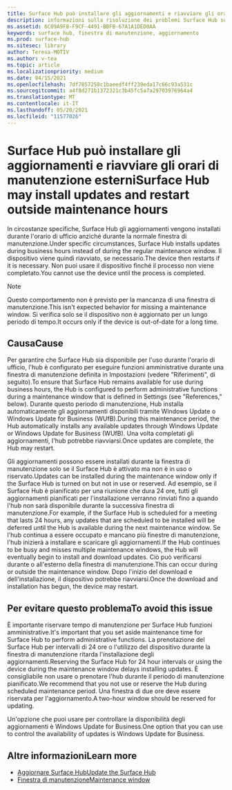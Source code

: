 ```yaml
---
title: Surface Hub può installare gli aggiornamenti e riavviare gli orari di manutenzione esterni
description: informazioni sulla risoluzione dei problemi Surface Hub sugli aggiornamenti automatici
ms.assetid: 6C09A9F8-F9CF-4491-BBFB-67A1A1DED0AA
keywords: surface hub, finestra di manutenzione, aggiornamento
ms.prod: surface-hub
ms.sitesec: library
author: Teresa-MOTIV
ms.author: v-tea
ms.topic: article
ms.localizationpriority: medium
ms.date: 04/15/2021
ms.openlocfilehash: 7df7857258c1baeedf4ff239eda17c66c93a531c
ms.sourcegitcommit: a4f8d271b1372321c3b45fc5a7a29703976964a4
ms.translationtype: MT
ms.contentlocale: it-IT
ms.lasthandoff: 05/20/2021
ms.locfileid: "11577026"
---
```

# <a name="surface-hub-may-install-updates-and-restart-outside-maintenance-hours"></a><span data-ttu-id="dd66b-104">Surface Hub può installare gli aggiornamenti e riavviare gli orari di manutenzione esterni</span><span class="sxs-lookup"><span data-stu-id="dd66b-104">Surface Hub may install updates and restart outside maintenance hours</span></span>

<span data-ttu-id="dd66b-105">In circostanze specifiche, Surface Hub gli aggiornamenti vengono installati durante l'orario di ufficio anziché durante la normale finestra di manutenzione.</span><span class="sxs-lookup"><span data-stu-id="dd66b-105">Under specific circumstances, Surface Hub installs updates during business hours instead of during the regular maintenance window.</span></span> <span data-ttu-id="dd66b-106">Il dispositivo viene quindi riavviato, se necessario.</span><span class="sxs-lookup"><span data-stu-id="dd66b-106">The device then restarts if it is necessary.</span></span> <span data-ttu-id="dd66b-107">Non puoi usare il dispositivo finché il processo non viene completato.</span><span class="sxs-lookup"><span data-stu-id="dd66b-107">You cannot use the device until the process is completed.</span></span>

> [!NOTE]  
> <span data-ttu-id="dd66b-108">Questo comportamento non è previsto per la mancanza di una finestra di manutenzione.</span><span class="sxs-lookup"><span data-stu-id="dd66b-108">This isn't expected behavior for missing a maintenance window.</span></span> <span data-ttu-id="dd66b-109">Si verifica solo se il dispositivo non è aggiornato per un lungo periodo di tempo.</span><span class="sxs-lookup"><span data-stu-id="dd66b-109">It occurs only if the device is out-of-date for a long time.</span></span>

## <a name="cause"></a><span data-ttu-id="dd66b-110">Causa</span><span class="sxs-lookup"><span data-stu-id="dd66b-110">Cause</span></span>

<span data-ttu-id="dd66b-111">Per garantire che Surface Hub sia disponibile per l'uso durante l'orario di ufficio, l'hub è configurato per eseguire funzioni amministrative durante una finestra di manutenzione definita in Impostazioni (vedere "Riferimenti", di seguito).</span><span class="sxs-lookup"><span data-stu-id="dd66b-111">To ensure that Surface Hub remains available for use during business hours, the Hub is configured to perform administrative functions during a maintenance window that is defined in Settings (see "References," below).</span></span> <span data-ttu-id="dd66b-112">Durante questo periodo di manutenzione, Hub installa automaticamente gli aggiornamenti disponibili tramite Windows Update o Windows Update for Business (WUfB).</span><span class="sxs-lookup"><span data-stu-id="dd66b-112">During this maintenance period, the Hub automatically installs any available updates through Windows Update or Windows Update for Business (WUfB).</span></span> <span data-ttu-id="dd66b-113">Una volta completati gli aggiornamenti, l'hub potrebbe riavviarsi.</span><span class="sxs-lookup"><span data-stu-id="dd66b-113">Once updates are complete, the Hub may restart.</span></span>

<span data-ttu-id="dd66b-114">Gli aggiornamenti possono essere installati durante la finestra di manutenzione solo se il Surface Hub è attivato ma non è in uso o riservato.</span><span class="sxs-lookup"><span data-stu-id="dd66b-114">Updates can be installed during the maintenance window only if the Surface Hub is turned on but not in use or reserved.</span></span> <span data-ttu-id="dd66b-115">Ad esempio, se il Surface Hub è pianificato per una riunione che dura 24 ore, tutti gli aggiornamenti pianificati per l'installazione verranno rinviati fino a quando l'hub non sarà disponibile durante la successiva finestra di manutenzione.</span><span class="sxs-lookup"><span data-stu-id="dd66b-115">For example, if the Surface Hub is scheduled for a meeting that lasts 24 hours, any updates that are scheduled to be installed will be deferred until the Hub is available during the next maintenance window.</span></span> <span data-ttu-id="dd66b-116">Se l'hub continua a essere occupato e mancano più finestre di manutenzione, l'hub inizierà a installare e scaricare gli aggiornamenti.</span><span class="sxs-lookup"><span data-stu-id="dd66b-116">If the Hub continues to be busy and misses multiple maintenance windows, the Hub will eventually begin to install and download updates.</span></span> <span data-ttu-id="dd66b-117">Ciò può verificarsi durante o all'esterno della finestra di manutenzione.</span><span class="sxs-lookup"><span data-stu-id="dd66b-117">This can occur during or outside the maintenance window.</span></span> <span data-ttu-id="dd66b-118">Dopo l'inizio del download e dell'installazione, il dispositivo potrebbe riavviarsi.</span><span class="sxs-lookup"><span data-stu-id="dd66b-118">Once the download and installation has begun, the device may restart.</span></span>

## <a name="to-avoid-this-issue"></a><span data-ttu-id="dd66b-119">Per evitare questo problema</span><span class="sxs-lookup"><span data-stu-id="dd66b-119">To avoid this issue</span></span>

<span data-ttu-id="dd66b-120">È importante riservare tempo di manutenzione per Surface Hub funzioni amministrative.</span><span class="sxs-lookup"><span data-stu-id="dd66b-120">It's important that you set aside maintenance time for Surface Hub to perform administrative functions.</span></span> <span data-ttu-id="dd66b-121">La prenotazione del Surface Hub per intervalli di 24 ore o l'utilizzo del dispositivo durante la finestra di manutenzione ritarda l'installazione degli aggiornamenti.</span><span class="sxs-lookup"><span data-stu-id="dd66b-121">Reserving the Surface Hub for 24 hour intervals or using the device during the maintenance window delays installing updates.</span></span> <span data-ttu-id="dd66b-122">È consigliabile non usare o prenotare l'hub durante il periodo di manutenzione pianificato.</span><span class="sxs-lookup"><span data-stu-id="dd66b-122">We recommend that you not use or reserve the Hub during scheduled maintenance period.</span></span> <span data-ttu-id="dd66b-123">Una finestra di due ore deve essere riservata per l'aggiornamento.</span><span class="sxs-lookup"><span data-stu-id="dd66b-123">A two-hour window should be reserved for updating.</span></span>

<span data-ttu-id="dd66b-124">Un'opzione che puoi usare per controllare la disponibilità degli aggiornamenti è Windows Update for Business.</span><span class="sxs-lookup"><span data-stu-id="dd66b-124">One option that you can use to control the availability of updates is Windows Update for Business.</span></span>

## <a name="learn-more"></a><span data-ttu-id="dd66b-125">Altre informazioni</span><span class="sxs-lookup"><span data-stu-id="dd66b-125">Learn more</span></span>
 
- [<span data-ttu-id="dd66b-126">Aggiornare Surface Hub</span><span class="sxs-lookup"><span data-stu-id="dd66b-126">Update the Surface Hub</span></span>](first-run-program-surface-hub.md#update-the-surface-hub) 
- [<span data-ttu-id="dd66b-127">Finestra di manutenzione</span><span class="sxs-lookup"><span data-stu-id="dd66b-127">Maintenance window</span></span>](manage-windows-updates-for-surface-hub.md#maintenance-window) 
